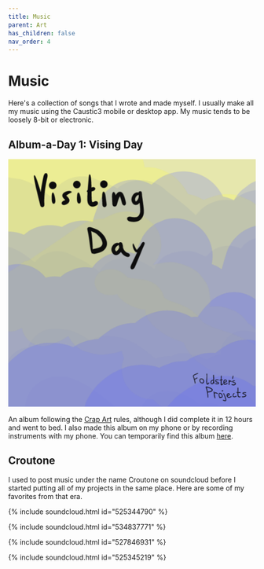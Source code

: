 ```yaml
---
title: Music
parent: Art
has_children: false
nav_order: 4
---
```


# Music

Here's a collection of songs that I wrote and made myself. I usually make all my music using the Caustic3 mobile or desktop app. My music tends to be loosely 8-bit or electronic.

## Album-a-Day 1: Vising Day

[![png](visiting-day-cover.png)](https://drive.google.com/folderview?id=1-0nmUNu3FQplntFUq3NwzZOSX-eFPSKF)

An album following the [Crap Art](http://crapart.spacebar.org/aad/) rules, although I did complete it in 12 hours and went to bed. I also made this album on my phone or by recording instruments with my phone. You can temporarily find this album [here](https://drive.google.com/folderview?id=1-0nmUNu3FQplntFUq3NwzZOSX-eFPSKF).

## Croutone

I used to post music under the name Croutone on soundcloud before I started putting all of my projects in the same place. Here are some of my favorites from that era.

{% include soundcloud.html id="525344790" %}

{% include soundcloud.html id="534837771" %}

{% include soundcloud.html id="527846931" %}

{% include soundcloud.html id="525345219" %}

